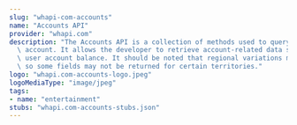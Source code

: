 ```yaml
---
slug: "whapi-com-accounts"
name: "Accounts API"
provider: "whapi.com"
description: "The Accounts API is a collection of methods used to query a customer\
  \ account. It allows the developer to retrieve account-related data such as the\
  \ user account balance. It should be noted that regional variations may exist -\
  \ so some fields may not be returned for certain territories."
logo: "whapi.com-accounts-logo.jpeg"
logoMediaType: "image/jpeg"
tags:
- name: "entertainment"
stubs: "whapi.com-accounts-stubs.json"
---
```

